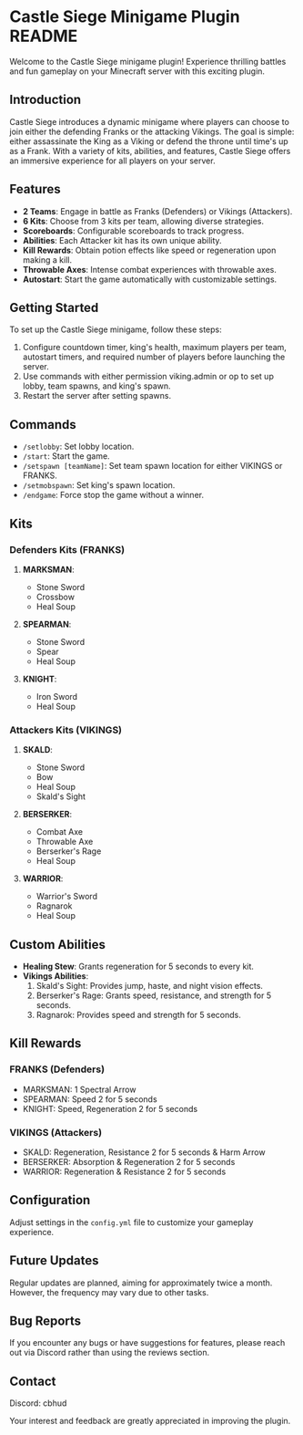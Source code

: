 # Castle Siege Minigame Plugin README

Welcome to the Castle Siege minigame plugin! Experience thrilling battles and fun gameplay on your Minecraft server with this exciting plugin.

## Introduction

Castle Siege introduces a dynamic minigame where players can choose to join either the defending Franks or the attacking Vikings. The goal is simple: either assassinate the King as a Viking or defend the throne until time's up as a Frank. With a variety of kits, abilities, and features, Castle Siege offers an immersive experience for all players on your server.

## Features

- **2 Teams**: Engage in battle as Franks (Defenders) or Vikings (Attackers).
- **6 Kits**: Choose from 3 kits per team, allowing diverse strategies.
- **Scoreboards**: Configurable scoreboards to track progress.
- **Abilities**: Each Attacker kit has its own unique ability.
- **Kill Rewards**: Obtain potion effects like speed or regeneration upon making a kill.
- **Throwable Axes**: Intense combat experiences with throwable axes.
- **Autostart**: Start the game automatically with customizable settings.

## Getting Started

To set up the Castle Siege minigame, follow these steps:

1. Configure countdown timer, king's health, maximum players per team, autostart timers, and required number of players before launching the server.
2. Use commands with either permission viking.admin or op to set up lobby, team spawns, and king's spawn.
3. Restart the server after setting spawns.

## Commands

- `/setlobby`: Set lobby location.
- `/start`: Start the game.
- `/setspawn [teamName]`: Set team spawn location for either VIKINGS or FRANKS.
- `/setmobspawn`: Set king's spawn location.
- `/endgame`: Force stop the game without a winner.

## Kits

### Defenders Kits (FRANKS)

1. **MARKSMAN**:
   - Stone Sword
   - Crossbow
   - Heal Soup

2. **SPEARMAN**:
   - Stone Sword
   - Spear
   - Heal Soup

3. **KNIGHT**:
   - Iron Sword
   - Heal Soup

### Attackers Kits (VIKINGS)

1. **SKALD**:
   - Stone Sword
   - Bow
   - Heal Soup
   - Skald's Sight

2. **BERSERKER**:
   - Combat Axe
   - Throwable Axe
   - Berserker's Rage
   - Heal Soup

3. **WARRIOR**:
   - Warrior's Sword
   - Ragnarok
   - Heal Soup

## Custom Abilities

- **Healing Stew**: Grants regeneration for 5 seconds to every kit.
- **Vikings Abilities**:
  1. Skald's Sight: Provides jump, haste, and night vision effects.
  2. Berserker's Rage: Grants speed, resistance, and strength for 5 seconds.
  3. Ragnarok: Provides speed and strength for 5 seconds.

## Kill Rewards

### FRANKS (Defenders)

- MARKSMAN: 1 Spectral Arrow
- SPEARMAN: Speed 2 for 5 seconds
- KNIGHT: Speed, Regeneration 2 for 5 seconds

### VIKINGS (Attackers)

- SKALD: Regeneration, Resistance 2 for 5 seconds & Harm Arrow
- BERSERKER: Absorption & Regeneration 2 for 5 seconds
- WARRIOR: Regeneration & Resistance 2 for 5 seconds

## Configuration

Adjust settings in the `config.yml` file to customize your gameplay experience.

## Future Updates

Regular updates are planned, aiming for approximately twice a month. However, the frequency may vary due to other tasks.

## Bug Reports

If you encounter any bugs or have suggestions for features, please reach out via Discord rather than using the reviews section.

## Contact

Discord: cbhud

Your interest and feedback are greatly appreciated in improving the plugin.

